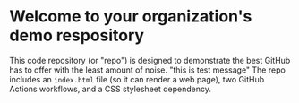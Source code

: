# Welcome to your organization's demo respository
This code repository (or "repo") is designed to demonstrate the best GitHub has to offer with the least amount of noise.
"this is test message"
The repo includes an `index.html` file (so it can render a web page), two GitHub Actions workflows, and a CSS stylesheet dependency.
